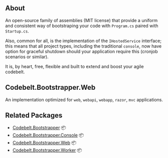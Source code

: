 ## About

An open-source family of assemblies (MIT license) that provide a uniform and consistent way of bootstraping your code with `Program.cs` paired with `Startup.cs`.

Also, common for all, is the implementation of the `IHostedService` interface; this means that all project types, including the traditional `console`, now have option for graceful shutdown should your application require this (cronjob scenarios or similar).

It is, by heart, free, flexible and built to extend and boost your agile codebelt.

## Codebelt.Bootstrapper.Web

An implementation optimized for `web`, `webapi`, `webapp`, `razor`, `mvc` applications.

## Related Packages

* [Codebelt.Bootstrapper](https://www.nuget.org/packages/Codebelt.Bootstrapper/) 📦
* [Codebelt.Bootstrapper.Console](https://www.nuget.org/packages/Codebelt.Bootstrapper.Console/) 📦
* [Codebelt.Bootstrapper.Web](https://www.nuget.org/packages/Codebelt.Bootstrapper.Web/) 📦
* [Codebelt.Bootstrapper.Worker](https://www.nuget.org/packages/Codebelt.Bootstrapper.Worker/) 📦